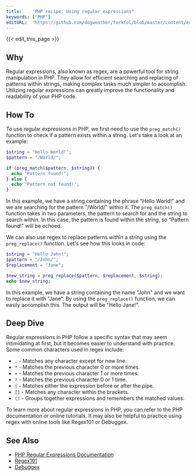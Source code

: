 ```yaml
---
title:    "PHP recipe: Using regular expressions"
keywords: ["PHP"]
editURL:  "https://github.com/dogweather/forkful/blob/master/content/en/php/using-regular-expressions.md"
---
```


{{< edit_this_page >}}

## Why

Regular expressions, also known as regex, are a powerful tool for string manipulation in PHP. They allow for efficient searching and replacing of patterns within strings, making complex tasks much simpler to accomplish. Utilizing regular expressions can greatly improve the functionality and readability of your PHP code.

## How To

To use regular expressions in PHP, we first need to use the `preg_match()` function to check if a pattern exists within a string. Let's take a look at an example:

```PHP
$string = "Hello World!";
$pattern = "/World/";

if (preg_match($pattern, $string)) {
  echo "Pattern found!";
} else {
  echo "Pattern not found!";
}
```

In this example, we have a string containing the phrase "Hello World!" and we are searching for the pattern "/World/" within it. The `preg_match()` function takes in two parameters, the pattern to search for and the string to search within. In this case, the pattern is found within the string, so "Pattern found!" will be echoed.

We can also use regex to replace patterns within a string using the `preg_replace()` function. Let's see how this looks in code:

```PHP
$string = "Hello John!";
$pattern = "/John/";
$replacement = "Jane";

$new_string = preg_replace($pattern, $replacement, $string);
echo $new_string;
```

In this example, we have a string containing the name "John" and we want to replace it with "Jane". By using the `preg_replace()` function, we can easily accomplish this. The output will be "Hello Jane!".

## Deep Dive

Regular expressions in PHP follow a specific syntax that may seem intimidating at first, but it becomes easier to understand with practice. Some common characters used in regex include:

- `.` - Matches any character except for new line.
- `*` - Matches the previous character 0 or more times.
- `+` - Matches the previous character 1 or more times.
- `?` - Matches the previous character 0 or 1 time.
- `|` - Matches either the expression before or after the pipe.
- `[]` - Matches any character within the brackets.
- `()` - Groups together expressions and remembers the matched values.

To learn more about regular expressions in PHP, you can refer to the PHP documentation or online tutorials. It may also be helpful to practice using regex with online tools like Regex101 or Debuggex.

## See Also

- [PHP Regular Expressions Documentation](https://www.php.net/manual/en/book.pcre.php)
- [Regex101](https://regex101.com/)
- [Debuggex](https://www.debuggex.com/)